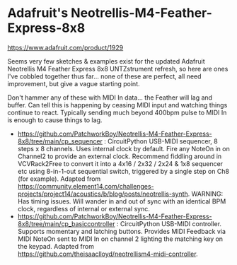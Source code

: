 # Adafruit's Neotrellis-M4-Feather-Express-8x8
https://www.adafruit.com/product/1929

Seems very few sketches &amp; examples exist for the updated Adafruit Neotrellis M4 Feather Express 8x8 UNTZstrument refresh, so here are ones I've cobbled together thus far... none of these are perfect, all need improvement, but give a vague starting point.

Don't hammer any of these with MIDI In data... the Feather will lag and buffer. Can tell this is happening by ceasing MIDI input and watching things continue to react. Typically sending much beyond 400bpm pulse to MIDI In is enough to cause things to lag.

- https://github.com/PatchworkBoy/Neotrellis-M4-Feather-Express-8x8/tree/main/cp_sequencer : CircuitPython USB-MIDI sequencer, 8 steps x 8 channels. Uses internal clock by default. Fire any NoteOn in on Channel2 to provide an external clock. Recommend fiddling around in VCVRack2Free to convert it into a 4x16 / 2x32 / 2x24 & 1x8 sequencer etc using 8-in-1-out sequential switch, triggered by a single step on Ch8 (for example). Adapted from https://community.element14.com/challenges-projects/project14/acoustics/b/blog/posts/neotrellis-synth. WARNING: Has timing issues. Will wander in and out of sync with an identical BPM clock, regardless of internal or external sync.
- https://github.com/PatchworkBoy/Neotrellis-M4-Feather-Express-8x8/tree/main/cp_basiccontroller : CircuitPython USB-MIDI controller. Supports momentary and latching buttons. Provides MIDI Feedback via MIDI NoteOn sent to MIDI In on channel 2 lighting the matching key on the keypad. Adapted from https://github.com/theisaaclloyd/neotrellism4-midi-controller.
